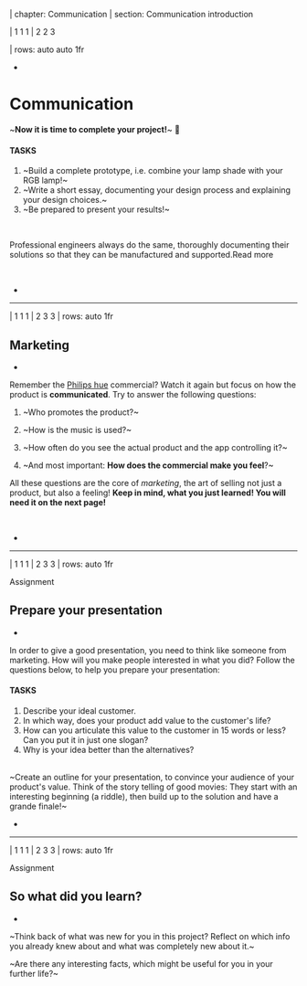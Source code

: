 | chapter: Communication
| section: Communication introduction

| 1 1 1
| 2 2 3

| rows: auto auto 1fr

<div class="grid" style="--cols: repeat(6,1fr); --gap: 10px">
  <f-card
    v-for="(c,i) in ['Problem definition','Background research','Design','Engineering','Prototyping','Communication']"
    :background="i == 5 ? 'blue' :  'var(--transparent)'"
    border="blue"
    :title="c"/>
</div>

-

# Communication

~**Now it is time to complete your project!**~ 🧐

#### TASKS

1. ~Build a complete prototype, i.e. combine your lamp shade with your RGB lamp!~
2. ~Write a short essay, documenting your design process and explaining your design choices.~
3. ~Be prepared to present your results!~

<br>

Professional engineers always do the same, thoroughly documenting their solutions so that they can be manufactured and supported.<f-link to="https://www.sciencebuddies.org/science-fair-projects/engineering-design-process/engineering-design-process-steps">Read more</a>

<br>

<f-next-button />

-

---

| 1 1 1
| 2 3 3
| rows: auto 1fr

## Marketing

-

Remember the [Philips hue](https://www2.meethue.com/en-us) commercial? Watch it again but focus on how the product is **communicated**. Try to answer the following questions:

1. ~Who promotes the product?~
  
2. ~How is the music is used?~

3. ~How often do you see the actual product and the app controlling it?~

4. ~And most important: **How does the commercial make you feel**?~

All these questions are the core of <var>marketing</var>, the art of selling not just a product, but also a feeling!
**Keep in mind, what you just learned! You will need it on the next page!**


<br>

<f-next-button />

-

<f-video src="https://www.youtube.com/watch?v=7TOsFqqJgj4" />

---

| 1 1 1
| 2 3 3
| rows: auto 1fr

<caption>Assignment</caption>

##  Prepare your presentation

-

In order to give a good presentation, you need to think like someone from marketing. How will you make people interested in what you did? Follow the questions below, to help you prepare your presentation:

#### TASKS

1. Describe your ideal customer.
2. In which way, does your product add value to the customer's life?
3. How can you articulate this value to the customer in 15 words or less? Can you put it in just one slogan?
4. Why is your idea better than the alternatives?

<br>
~Create an outline for your presentation, to convince your audience of your product's value. Think of the story telling of good movies: They start with an interesting beginning (a riddle), then build up to the solution and have a grande finale!~


<br>

<f-next-button />

-

<f-video src="https://www.youtube.com/watch?v=MnIPpUiTcRc" />

---

| 1 1 1
| 2 3 3
| rows: auto 1fr

<caption>Assignment</caption>

##  So what did you learn?

-

~Think back of what was new for you in this project? Reflect on which info you already knew about and what was completely new about it.~

~Are there any interesting facts, which might be useful for you in your further life?~

<br>

<f-next-button />
